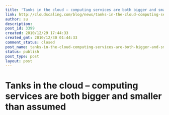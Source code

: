 ```yaml
---
title: 'Tanks in the cloud – computing services are both bigger and smaller than assumed'
link: http://cloudscaling.com/blog/news/tanks-in-the-cloud-computing-services-are-both-bigger-and-smaller-than-assumed/
author: su
description: 
post_id: 3399
created: 2010/12/29 17:44:33
created_gmt: 2010/12/30 01:44:33
comment_status: closed
post_name: tanks-in-the-cloud-computing-services-are-both-bigger-and-smaller-than-assumed
status: publish
post_type: post
layout: post
---
```


# Tanks in the cloud – computing services are both bigger and smaller than assumed

